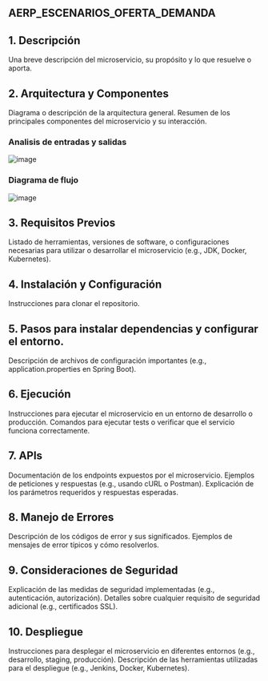 ## AERP_ESCENARIOS_OFERTA_DEMANDA

## 1. Descripción

Una breve descripción del microservicio, su propósito y lo que resuelve o aporta.

## 2. Arquitectura y Componentes

Diagrama o descripción de la arquitectura general.
Resumen de los principales componentes del microservicio y su interacción.
### Analisis de entradas y salidas
![image](https://github.com/user-attachments/assets/85d4523c-2e53-4679-8bd1-3aa3e6dd36e7)


### Diagrama de flujo
![image](https://github.com/user-attachments/assets/9891d83c-0fa5-419e-abbd-aecb5a6ca34d)


## 3. Requisitos Previos

Listado de herramientas, versiones de software, o configuraciones necesarias para utilizar o desarrollar el microservicio (e.g., JDK, Docker, Kubernetes).

## 4. Instalación y Configuración

Instrucciones para clonar el repositorio.

## 5. Pasos para instalar dependencias y configurar el entorno.
Descripción de archivos de configuración importantes (e.g., application.properties en Spring Boot).

## 6. Ejecución

Instrucciones para ejecutar el microservicio en un entorno de desarrollo o producción.
Comandos para ejecutar tests o verificar que el servicio funciona correctamente.

## 7. APIs

Documentación de los endpoints expuestos por el microservicio.
Ejemplos de peticiones y respuestas (e.g., usando cURL o Postman).
Explicación de los parámetros requeridos y respuestas esperadas.

## 8. Manejo de Errores

Descripción de los códigos de error y sus significados.
Ejemplos de mensajes de error típicos y cómo resolverlos.

## 9. Consideraciones de Seguridad

Explicación de las medidas de seguridad implementadas (e.g., autenticación, autorización).
Detalles sobre cualquier requisito de seguridad adicional (e.g., certificados SSL).

## 10. Despliegue

Instrucciones para desplegar el microservicio en diferentes entornos (e.g., desarrollo, staging, producción).
Descripción de las herramientas utilizadas para el despliegue (e.g., Jenkins, Docker, Kubernetes).


